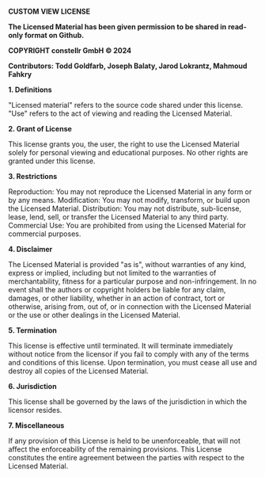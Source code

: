 **CUSTOM VIEW LICENSE**

**The Licensed Material has been given permission to be shared in read-only format on Github.**


**COPYRIGHT constellr GmbH © 2024**

**Contributors: Todd Goldfarb, Joseph Balaty, Jarod Lokrantz, Mahmoud Fahkry**

**1. Definitions**

"Licensed material" refers to the source code shared under this license.
"Use" refers to the act of viewing and reading the Licensed Material.

**2. Grant of License**

This license grants you, the user, the right to use the Licensed Material solely for personal viewing and educational purposes.
No other rights are granted under this license.

**3. Restrictions**

Reproduction: You may not reproduce the Licensed Material in any form or by any means.
Modification: You may not modify, transform, or build upon the Licensed Material.
Distribution: You may not distribute, sub-license, lease, lend, sell, or transfer the Licensed Material to any third party.
Commercial Use: You are prohibited from using the Licensed Material for commercial purposes.

**4. Disclaimer**

The Licensed Material is provided "as is", without warranties of any kind, express or implied, including but not limited to the warranties of merchantability, fitness for a particular purpose and non-infringement.
In no event shall the authors or copyright holders be liable for any claim, damages, or other liability, whether in an action of contract, tort or otherwise, arising from, out of, or in connection with the Licensed Material or the use or other dealings in the Licensed Material.

**5. Termination**

This license is effective until terminated. It will terminate immediately without notice from the licensor if you fail to comply with any of the terms and conditions of this license.
Upon termination, you must cease all use and destroy all copies of the Licensed Material.

**6. Jurisdiction**

This license shall be governed by the laws of the jurisdiction in which the licensor resides.

**7. Miscellaneous**

If any provision of this License is held to be unenforceable, that will not affect the enforceability of the remaining provisions.
This License constitutes the entire agreement between the parties with respect to the Licensed Material.
